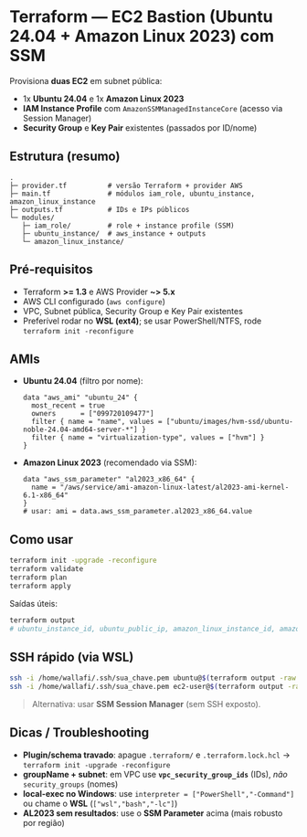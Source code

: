 # Terraform — EC2 Bastion (Ubuntu 24.04 + Amazon Linux 2023) com SSM

Provisiona **duas EC2** em subnet pública:
- 1x **Ubuntu 24.04** e 1x **Amazon Linux 2023**
- **IAM Instance Profile** com `AmazonSSMManagedInstanceCore` (acesso via Session Manager)
- **Security Group** e **Key Pair** existentes (passados por ID/nome)

## Estrutura (resumo)
```
.
├─ provider.tf          # versão Terraform + provider AWS
├─ main.tf              # módulos iam_role, ubuntu_instance, amazon_linux_instance
├─ outputs.tf           # IDs e IPs públicos
└─ modules/
   ├─ iam_role/         # role + instance profile (SSM)
   ├─ ubuntu_instance/  # aws_instance + outputs
   └─ amazon_linux_instance/
```

## Pré‑requisitos
- Terraform **>= 1.3** e AWS Provider **~> 5.x**
- AWS CLI configurado (`aws configure`)
- VPC, Subnet pública, Security Group e Key Pair existentes
- Preferível rodar no **WSL (ext4)**; se usar PowerShell/NTFS, rode `terraform init -reconfigure`

## AMIs
- **Ubuntu 24.04** (filtro por nome):
  ```hcl
  data "aws_ami" "ubuntu_24" {
    most_recent = true
    owners      = ["099720109477"]
    filter { name = "name", values = ["ubuntu/images/hvm-ssd/ubuntu-noble-24.04-amd64-server-*"] }
    filter { name = "virtualization-type", values = ["hvm"] }
  }
  ```
- **Amazon Linux 2023** (recomendado via SSM):
  ```hcl
  data "aws_ssm_parameter" "al2023_x86_64" {
    name = "/aws/service/ami-amazon-linux-latest/al2023-ami-kernel-6.1-x86_64"
  }
  # usar: ami = data.aws_ssm_parameter.al2023_x86_64.value
  ```

## Como usar
```bash
terraform init -upgrade -reconfigure
terraform validate
terraform plan
terraform apply
```
Saídas úteis:
```bash
terraform output
# ubuntu_instance_id, ubuntu_public_ip, amazon_linux_instance_id, amazon_linux_public_ip
```

## SSH rápido (via WSL)
```bash
ssh -i /home/wallafi/.ssh/sua_chave.pem ubuntu@$(terraform output -raw ubuntu_public_ip)
ssh -i /home/wallafi/.ssh/sua_chave.pem ec2-user@$(terraform output -raw amazon_linux_public_ip)
```
> Alternativa: usar **SSM Session Manager** (sem SSH exposto).

## Dicas / Troubleshooting
- **Plugin/schema travado**: apague `.terraform/` e `.terraform.lock.hcl` → `terraform init -upgrade -reconfigure`
- **groupName + subnet**: em VPC use **`vpc_security_group_ids`** (IDs), *não* `security_groups` (nomes)
- **local-exec no Windows**: use `interpreter = ["PowerShell","-Command"]` ou chame o **WSL** (`["wsl","bash","-lc"]`)
- **AL2023 sem resultados**: use o **SSM Parameter** acima (mais robusto por região)
